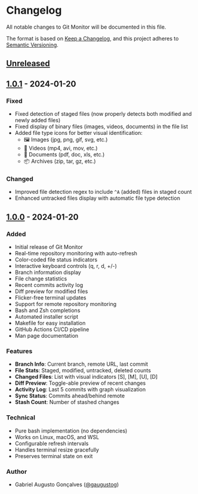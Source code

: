 # Changelog

All notable changes to Git Monitor will be documented in this file.

The format is based on [Keep a Changelog](https://keepachangelog.com/en/1.0.0/),
and this project adheres to [Semantic Versioning](https://semver.org/spec/v2.0.0.html).

## [Unreleased]

## [1.0.1] - 2024-01-20

### Fixed
- Fixed detection of staged files (now properly detects both modified and newly added files)
- Fixed display of binary files (images, videos, documents) in the file list
- Added file type icons for better visual identification:
  - 🖼️ Images (jpg, png, gif, svg, etc.)
  - 🎥 Videos (mp4, avi, mov, etc.)
  - 📄 Documents (pdf, doc, xls, etc.)
  - 📦 Archives (zip, tar, gz, etc.)

### Changed
- Improved file detection regex to include `^A` (added) files in staged count
- Enhanced untracked files display with automatic file type detection

## [1.0.0] - 2024-01-20

### Added
- Initial release of Git Monitor
- Real-time repository monitoring with auto-refresh
- Color-coded file status indicators
- Interactive keyboard controls (q, r, d, +/-)
- Branch information display
- File change statistics
- Recent commits activity log
- Diff preview for modified files
- Flicker-free terminal updates
- Support for remote repository monitoring
- Bash and Zsh completions
- Automated installer script
- Makefile for easy installation
- GitHub Actions CI/CD pipeline
- Man page documentation

### Features
- **Branch Info**: Current branch, remote URL, last commit
- **File Stats**: Staged, modified, untracked, deleted counts
- **Changed Files**: List with visual indicators [S], [M], [U], [D]
- **Diff Preview**: Toggle-able preview of recent changes
- **Activity Log**: Last 5 commits with graph visualization
- **Sync Status**: Commits ahead/behind remote
- **Stash Count**: Number of stashed changes

### Technical
- Pure bash implementation (no dependencies)
- Works on Linux, macOS, and WSL
- Configurable refresh intervals
- Handles terminal resize gracefully
- Preserves terminal state on exit

### Author
- Gabriel Augusto Gonçalves ([@gaugustog](https://github.com/gaugustog))

[Unreleased]: https://github.com/gaugustog/git-monitor/compare/v1.0.1...HEAD
[1.0.1]: https://github.com/gaugustog/git-monitor/compare/v1.0.0...v1.0.1
[1.0.0]: https://github.com/gaugustog/git-monitor/releases/tag/v1.0.0

